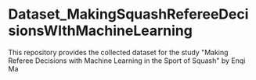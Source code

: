 # Dataset_MakingSquashRefereeDecisionsWIthMachineLearning
This repository provides the collected dataset for the study "Making Referee Decisions with Machine Learning in the Sport of Squash" by Enqi Ma
